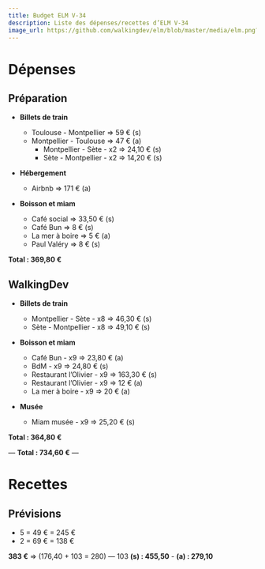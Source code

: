 ```yaml
---
title: Budget ELM V-34
description: Liste des dépenses/recettes d’ELM V-34
image_url: https://github.com/walkingdev/elm/blob/master/media/elm.png?raw=true
---
```


# Dépenses

## Préparation

* **Billets de train**
  * Toulouse - Montpellier => 59 € (s)
  * Montpellier - Toulouse => 47 € (a)
	* Montpellier - Sète - x2 => 24,10 € (s)
	* Sète - Montpellier - x2 => 14,20 € (s)

* **Hébergement**
	* Airbnb => 171 € (a)

* **Boisson et miam**
	* Café social => 33,50 € (s)
	* Café Bun => 8 € (s)
	* La mer à boire => 5 € (a)
	* Paul Valéry => 8 € (s)

**Total : 369,80 €**

## WalkingDev

* **Billets de train**
	* Montpellier - Sète - x8 => 46,30 € (s)
	* Sète - Montpellier - x8 => 49,10 € (s)

* **Boisson et miam**
	* Café Bun - x9 => 23,80 € (a)
	* BdM - x9 => 24,80 € (s)
	* Restaurant l’Olivier - x9 => 163,30 € (s)
	* Restaurant l’Olivier - x9 => 12 € (a)
	* La mer à boire - x9 => 20 € (a)

* **Musée**
	* Miam musée - x9 => 25,20 € (s)

**Total : 364,80 €**

—
**Total : 734,60 €**
—


# Recettes

## Prévisions
* 5 = 49 € = 245 €
* 2 = 69 € = 138 €

**383 €** => (176,40 + 103 = 280) — 103
**(s) : 455,50** - **(a) : 279,10**
